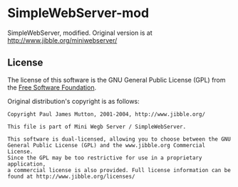 SimpleWebServer-mod
===================

SimpleWebServer, modified. Original version is at http://www.jibble.org/miniwebserver/

## License

The license of this software is the GNU General Public License (GPL) from the [Free Software Foundation](http://www.fsf.org/).

Original distribution's copyright is as follows:

    Copyright Paul James Mutton, 2001-2004, http://www.jibble.org/
    
    This file is part of Mini Wegb Server / SimpleWebServer.
    
    This software is dual-licensed, allowing you to choose between the GNU
    General Public License (GPL) and the www.jibble.org Commercial License.
    Since the GPL may be too restrictive for use in a proprietary application,
    a commercial license is also provided. Full license information can be
    found at http://www.jibble.org/licenses/



